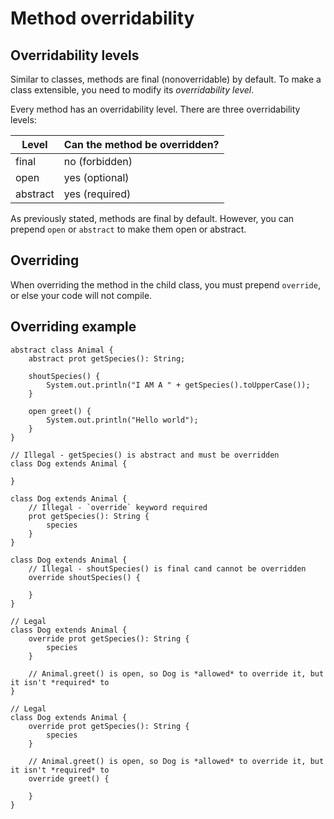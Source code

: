 # Method overridability

## Overridability levels

Similar to classes, methods are final (nonoverridable) by default.
To make a class extensible, you need to modify its _overridability level_.

Every method has an overridability level.
There are three overridability levels:

| Level    | Can the method be overridden? |
| -------- | ----------------------------- |
| final    | no (forbidden)                |
| open     | yes (optional)                |
| abstract | yes (required)                |

As previously stated, methods are final by default.
However, you can prepend `open` or `abstract` to make them open or abstract.

## Overriding

When overriding the method in the child class, you must prepend `override`, or else your code will not compile.

## Overriding example

```sand
abstract class Animal {
    abstract prot getSpecies(): String;

    shoutSpecies() {
        System.out.println("I AM A " + getSpecies().toUpperCase());
    }

    open greet() {
        System.out.println("Hello world");
    }
}

// Illegal - getSpecies() is abstract and must be overridden
class Dog extends Animal {

}

class Dog extends Animal {
    // Illegal - `override` keyword required
    prot getSpecies(): String {
        species
    }
}

class Dog extends Animal {
    // Illegal - shoutSpecies() is final cand cannot be overridden
    override shoutSpecies() {

    }
}

// Legal
class Dog extends Animal {
    override prot getSpecies(): String {
        species
    }

    // Animal.greet() is open, so Dog is *allowed* to override it, but it isn't *required* to
}

// Legal
class Dog extends Animal {
    override prot getSpecies(): String {
        species
    }

    // Animal.greet() is open, so Dog is *allowed* to override it, but it isn't *required* to
    override greet() {

    }
}
```
